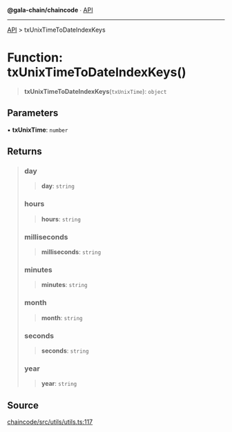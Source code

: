 **@gala-chain/chaincode** ∙ [API](../exports.md)

***

[API](../exports.md) > txUnixTimeToDateIndexKeys

# Function: txUnixTimeToDateIndexKeys()

> **txUnixTimeToDateIndexKeys**(`txUnixTime`): `object`

## Parameters

▪ **txUnixTime**: `number`

## Returns

> ### day
>
> > **day**: `string`
>
> ### hours
>
> > **hours**: `string`
>
> ### milliseconds
>
> > **milliseconds**: `string`
>
> ### minutes
>
> > **minutes**: `string`
>
> ### month
>
> > **month**: `string`
>
> ### seconds
>
> > **seconds**: `string`
>
> ### year
>
> > **year**: `string`
>

## Source

[chaincode/src/utils/utils.ts:117](https://github.com/GalaChain/sdk/blob/bcbbb18/chaincode/src/utils/utils.ts#L117)
